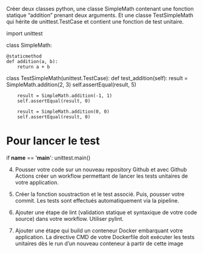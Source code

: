 Créer deux classes python, une classe SimpleMath contenant une fonction statique
“addition” prenant deux arguments. Et une classe TestSimpleMath qui hérite de
unittest.TestCase et contient une fonction de test unitaire.

import unittest

class SimpleMath:

    @staticmethod
    def addition(a, b):
        return a + b

class TestSimpleMath(unittest.TestCase):
    def test_addition(self):
        result = SimpleMath.addition(2, 3)
        self.assertEqual(result, 5)

        result = SimpleMath.addition(-1, 1)
        self.assertEqual(result, 0)

        result = SimpleMath.addition(0, 0)
        self.assertEqual(result, 0)

# Pour lancer le test
if __name__ == '__main__':
    unittest.main()

4. Pousser votre code sur un nouveau repository Github et avec Github Actions créer
un workflow permettant de lancer les tests unitaires de votre application.

5. Créer la fonction soustraction et le test associé. Puis, pousser votre commit. Les
tests sont effectués automatiquement via la pipeline.

6. Ajouter une étape de lint (validation statique et syntaxique de votre code source)
dans votre workflow. Utiliser pylint.

7. Ajouter une étape qui build un conteneur Docker embarquant votre application. La
directive CMD de votre Dockerfile doit exécuter les tests unitaires dès le run d’un
nouveau conteneur à partir de cette image
